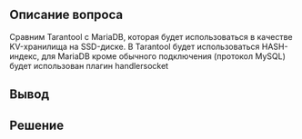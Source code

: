 ## Описание вопроса

Сравним Tarantool с MariaDB, которая будет использоваться в качестве KV-хранилища на SSD-диске. 
В Tarantool будет использоваться HASH-индекс, для MariaDB кроме обычного подключения (протокол MySQL) будет использован плагин handlersocket

## Вывод

## Решение

